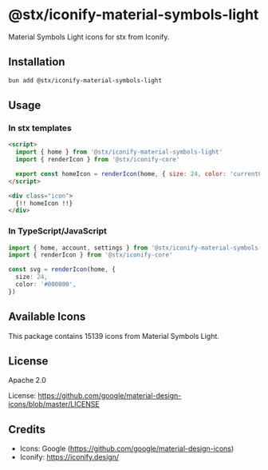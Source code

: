 # @stx/iconify-material-symbols-light

Material Symbols Light icons for stx from Iconify.

## Installation

```bash
bun add @stx/iconify-material-symbols-light
```

## Usage

### In stx templates

```html
<script>
  import { home } from '@stx/iconify-material-symbols-light'
  import { renderIcon } from '@stx/iconify-core'

  export const homeIcon = renderIcon(home, { size: 24, color: 'currentColor' })
</script>

<div class="icon">
  {!! homeIcon !!}
</div>
```

### In TypeScript/JavaScript

```typescript
import { home, account, settings } from '@stx/iconify-material-symbols-light'
import { renderIcon } from '@stx/iconify-core'

const svg = renderIcon(home, {
  size: 24,
  color: '#000000',
})
```

## Available Icons

This package contains 15139 icons from Material Symbols Light.

## License

Apache 2.0

License: https://github.com/google/material-design-icons/blob/master/LICENSE

## Credits

- Icons: Google (https://github.com/google/material-design-icons)
- Iconify: https://iconify.design/
